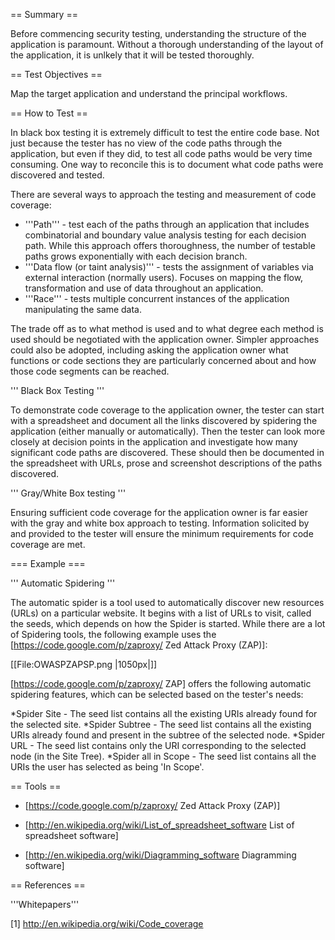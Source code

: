 == Summary ==

Before commencing security testing, understanding the structure of the application is paramount. Without a thorough understanding of the layout of the application, it is unlkely that it will be tested thoroughly.  


== Test Objectives ==

Map the target application and understand the principal workflows.


== How to Test ==

In black box testing it is extremely difficult to test the entire code base. Not just because the tester has no view of the code paths through the application, but even if they did, to test all code paths would be very time consuming. One way to reconcile this is to document what code paths were discovered and tested. 


There are several ways to approach the testing and measurement of code coverage:

* '''Path''' - test each of the paths through an application that includes combinatorial and boundary value analysis testing for each decision path. While this approach offers thoroughness, the number of testable paths grows exponentially with each decision branch.
* '''Data flow (or taint analysis)''' - tests the assignment of variables via external interaction (normally users). Focuses on mapping the flow, transformation and use of data throughout an application.
* '''Race''' - tests multiple concurrent instances of the application manipulating the same data.


The trade off as to what method is used and to what degree each method is used should be negotiated with the application owner. Simpler approaches could also be adopted, including asking the application owner what functions or code sections they are particularly concerned about and how those code segments can be reached.


''' Black Box Testing '''

To demonstrate code coverage to the application owner, the tester can start with a spreadsheet and document all the links discovered by spidering the application (either manually or automatically). Then the tester can look more closely at decision points in the application and investigate how many significant code paths are discovered. These should then be documented in the spreadsheet with URLs, prose and screenshot descriptions of the paths discovered.


''' Gray/White Box testing ''' 

Ensuring sufficient code coverage for the application owner is far easier with the gray and white box approach to testing. Information solicited by and provided to the tester will ensure the minimum requirements for code coverage are met. 


=== Example ===

''' Automatic Spidering '''

The automatic spider is a tool used to automatically discover new resources (URLs) on a particular website. It begins with a list of URLs to visit, called the seeds, which depends on how the Spider is started. While there are a lot of Spidering tools, the following example uses the [https://code.google.com/p/zaproxy/ Zed Attack Proxy (ZAP)]: 

 [[File:OWASPZAPSP.png |1050px|]]


[https://code.google.com/p/zaproxy/ ZAP] offers the following automatic spidering features, which can be selected based on the tester's needs:

*Spider Site - The seed list contains all the existing URIs already found for the selected site.
*Spider Subtree - The seed list contains all the existing URIs already found and present in the subtree of the selected node.
*Spider URL - The seed list contains only the URI corresponding to the selected node (in the Site Tree).
*Spider all in Scope - The seed list contains all the URIs the user has selected as being 'In Scope'.


== Tools ==

* [https://code.google.com/p/zaproxy/ Zed Attack Proxy (ZAP)]

* [http://en.wikipedia.org/wiki/List_of_spreadsheet_software List of spreadsheet software]

* [http://en.wikipedia.org/wiki/Diagramming_software Diagramming software]


== References ==


'''Whitepapers'''

[1] http://en.wikipedia.org/wiki/Code_coverage
